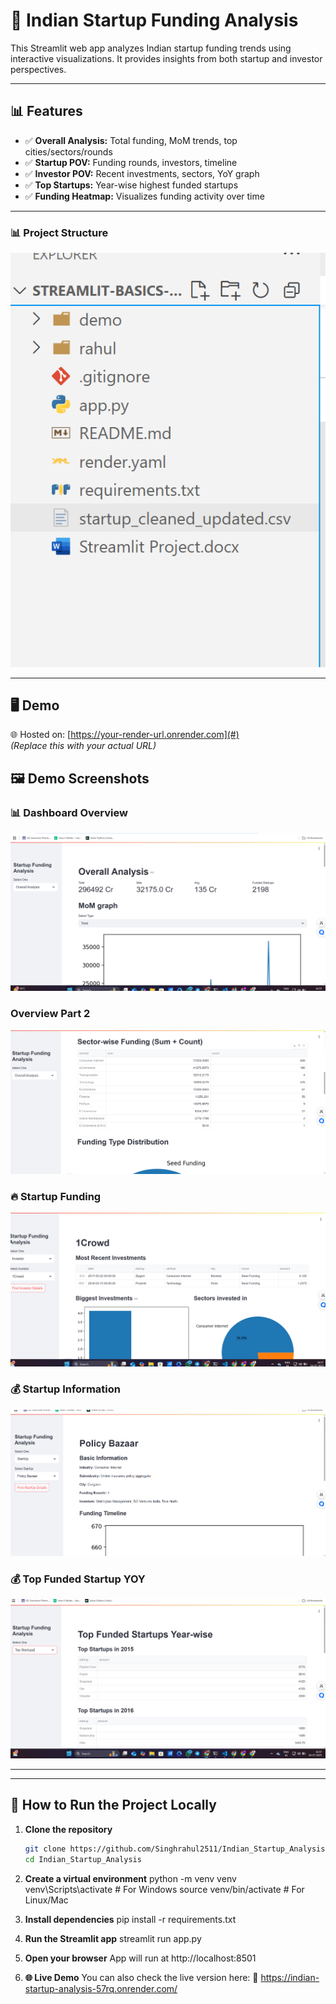 # 🚀 Indian Startup Funding Analysis

This Streamlit web app analyzes Indian startup funding trends using interactive visualizations. It provides insights from both startup and investor perspectives.

---

## 📊 Features

- ✅ **Overall Analysis:** Total funding, MoM trends, top cities/sectors/rounds
- ✅ **Startup POV:** Funding rounds, investors, timeline
- ✅ **Investor POV:** Recent investments, sectors, YoY graph
- ✅ **Top Startups:** Year-wise highest funded startups
- ✅ **Funding Heatmap:** Visualizes funding activity over time

---


### 📊 Project Structure
![Dashboard](demo/structure.png)



---

## 🖥️ Demo

🌐 Hosted on: [https://your-render-url.onrender.com](#)  
*(Replace this with your actual URL)*


## 🖼️ Demo Screenshots

### 📊 Dashboard Overview
![Dashboard](demo/overview.png)

### Overview Part 2
![overview](demo/overview2.png)

### 🔥 Startup Funding
![Funding Graph](demo/startup_funding.png)

### 💰 Startup Information
![Information](demo/startup_info.png)

### 💰 Top Funded Startup YOY
![Top Funded Startup](demo/top_funded_startup.png)


---

---

## 🚀 How to Run the Project Locally

1. **Clone the repository**
   ```bash
   git clone https://github.com/Singhrahul2511/Indian_Startup_Analysis.git
   cd Indian_Startup_Analysis

2. **Create a virtual environment**
    python -m venv venv
    venv\\Scripts\\activate   # For Windows
    source venv/bin/activate  # For Linux/Mac

3. **Install dependencies**
    pip install -r requirements.txt

4. **Run the Streamlit app**
    streamlit run app.py

5. **Open your browser**
    App will run at http://localhost:8501

6. **🌐 Live Demo**
    You can also check the live version here:
    🔗 https://indian-startup-analysis-57rq.onrender.com/
